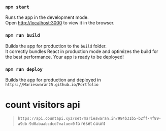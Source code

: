 ### `npm start`

Runs the app in the development mode.\
Open [http://localhost:3000](http://localhost:3000) to view it in the browser.

### `npm run build`

Builds the app for production to the `build` folder.\
It correctly bundles React in production mode and optimizes the build for the best performance.
Your app is ready to be deployed!


### `npm run deploy`
Builds the app for production and deployed in `https://Marieswaran25.github.io/Portfolio`


# count visitors api
>`https://api.countapi.xyz/set/marieswaran.in/984b31b5-b2ff-4f89-a9db-9d0abaabcdcd?value=0` to reset count
